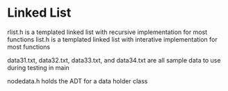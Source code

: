# Linked List

rlist.h is a templated linked list with recursive implementation for most functions
list.h is a templated linked list with interative implementation for most functions

data31.txt, data32.txt, data33.txt, and data34.txt are all sample data to use during testing in main

nodedata.h holds the ADT for a data holder class
